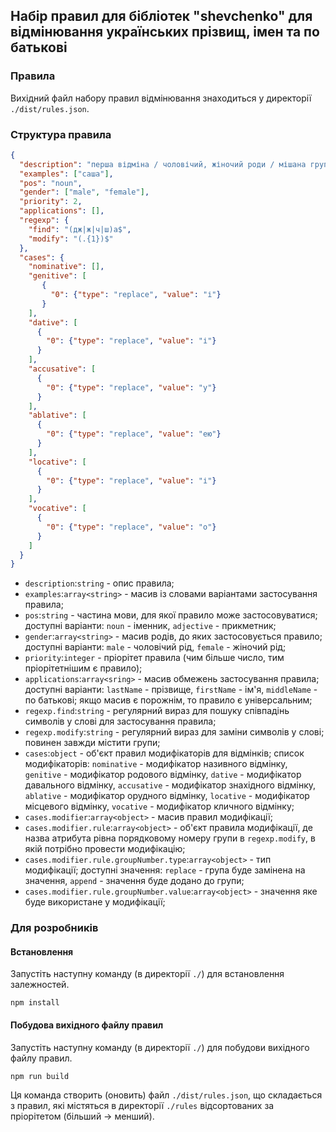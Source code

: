 ## Набір правил для бібліотек "shevchenko" для відмінювання українських прізвищ, імен та по батькові

### Правила

Вихідний файл набору правил відмінювання знаходиться у директорії `./dist/rules.json`.

### Структура правила

```JSON
{
  "description": "перша відміна / чоловічий, жіночий роди / мішана група / на -а",
  "examples": ["саша"],
  "pos": "noun",
  "gender": ["male", "female"],
  "priority": 2,
  "applications": [],
  "regexp": {
    "find": "(дж|ж|ч|ш)а$",
    "modify": "(.{1})$"
  },
  "cases": {
    "nominative": [],
    "genitive": [
       {
         "0": {"type": "replace", "value": "і"}
       }
    ],
    "dative": [
      {
        "0": {"type": "replace", "value": "і"}
      }
    ],
    "accusative": [
      {
        "0": {"type": "replace", "value": "у"}
      }
    ],
    "ablative": [
      {
        "0": {"type": "replace", "value": "ею"}
      }
    ],
    "locative": [
      {
        "0": {"type": "replace", "value": "і"}
      }
    ],
    "vocative": [
      {
        "0": {"type": "replace", "value": "о"}
      }
    ]
  }
}
```

 - `description`:`string` - опис правила;
 - `examples`:`array<string>` - масив із словами варіантами застосування правила;
 - `pos`:`string` - частина мови, для якої правило може застосовуватися; доступні варіанти: `noun` - іменник, `adjective` - прикметник;
 - `gender`:`array<string>` - масив родів, до яких застосовується правило; доступні варіанти: `male` - чоловічий рід, `female` - жіночий рід;
 - `priority`:`integer` - пріорітет правила (чим більше число, тим пріорітетнішим є правило);
 - `applications`:`array<sring>` - масив обмежень застосування правила; доступні варіанти: `lastName` - прізвище, `firstName` - ім'я, `middleName` - по батькові; якщо масив є порожнім, то правило є універсальним;
 - `regexp.find`:`string` - регулярний вираз для пошуку співпадінь символів у слові для застосування правила;
 - `regexp.modify`:`string` - регулярний вираз для заміни символів у слові; повинен завжди містити групи;
 - `cases`:`object` - об'єкт правил модифікаторів для відмінків; список модифікаторів: `nominative` - модифікатор називного відмінку, `genitive` - модифікатор родового відмінку, `dative` - модифікатор давального відмінку, `accusative` - модифікатор знахідного відмінку, `ablative` - модифікатор орудного відмінку, `locative` - модифікатор місцевого відмінку, `vocative` - модифікатор кличного відмінку;
 - `cases.modifier`:`array<object>` - масив правил модифікації;
 - `cases.modifier.rule`:`array<object>` - об'єкт правила модифікації, де назва атрибута рівна порядковому номеру групи в `regexp.modify`, в якій потрібно провести модифікацію;
 - `cases.modifier.rule.groupNumber.type`:`array<object>` - тип модифікації; доступні значення: `replace` - група буде замінена на значення, `append` - значення буде додано до групи;
 - `cases.modifier.rule.groupNumber.value`:`array<object>` - значення яке буде використане у модифікації;

### Для розробників

#### Встановлення

Запустіть наступну команду (в директорії `./`) для встановлення залежностей.

```
npm install
```

#### Побудова вихідного файлу правил

Запустіть наступну команду (в директорії `./`) для побудови вихідного файлу правил.

```
npm run build
```

Ця команда створить (оновить) файл `./dist/rules.json`, що складається з правил, які містяться в директорії `./rules` відсортованих за пріорітетом (більший -> менший).
